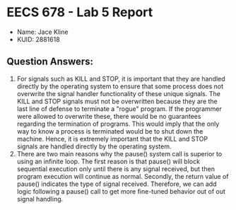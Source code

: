 # EECS 678 - Lab 5 Report
* Name: Jace Kline
* KUID: 2881618

## Question Answers:
1. For signals such as KILL and STOP, it is important that they are handled directly by the operating system to ensure that some process does not overwrite the signal handler functionality of these unique signals. The KILL and STOP signals must not be overwritten because they are the last line of defense to terminate a "rogue" program. If the programmer were allowed to overwrite these, there would be no guarantees regarding the termination of programs. This would imply that the only way to know a process is terminated would be to shut down the machine. Hence, it is extremely important that the KILL and STOP signals are handled directly by the operating system.
2. There are two main reasons why the pause() system call is superior to using an infinite loop. The first reason is that pause() will block sequential execution only until there is any signal received, but then program execution will continue as normal. Secondly, the return value of pause() indicates the type of signal received. Therefore, we can add logic following a pause() call to get more fine-tuned behavior out of out signal handling. 
